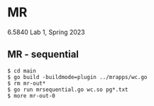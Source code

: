 # MR
6.5840 Lab 1,  Spring 2023

## MR - sequential

```shell
$ cd main
$ go build -buildmode=plugin ../mrapps/wc.go
$ rm mr-out*
$ go run mrsequential.go wc.so pg*.txt
$ more mr-out-0
```

